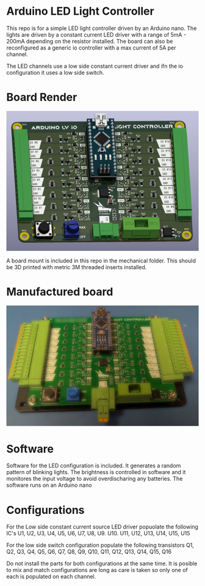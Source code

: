 # Arduino LED Light Controller

This repo is for a simple LED light controller driven by an Arduino nano.
The lights are driven by a constant current LED driver with a range of 5mA - 200mA depending on the resistor installed.
The board can also be reconfigured as a generic io controller with a max current of 5A per channel.

The LED channels use a low side constant current driver and ifn the io configuration it uses a low side switch.

# Board Render

![PCB Render](https://github.com/Myscion-Dynamics/Arduino_LV_IO/blob/main/Mechanical/Board_Render.png)

A board mount is included in this repo in the mechanical folder. This should be 3D printed with metric 3M threaded inserts installed.

# Manufactured board

![Assembled PCB](https://github.com/Myscion-Dynamics/Arduino_LV_IO/blob/main/Mechanical/PCBA_Assembled.jpg)

# Software
Software for the LED configuration is included. It generates a random pattern of blinking lights.
The brightness is controlled in software and it monitores the input voltage to avoid overdischaring any batteries.
The software runs on an Arduino nano

# Configurations
For the Low side constant current source LED driver popuolate the following IC's 
U1, U2, U3, U4, U5, U6, U7, U8, U9. U10. U11, U12, U13, U14, U15, U15

For the low side switch configuration populate the following transistors
Q1, Q2, Q3, Q4, Q5, Q6, Q7, Q8, Q9, Q10, Q11, Q12, Q13, Q14, Q15, Q16 

Do not install the parts for both configurations at the same time.
It is posible to mix and match configurations are long as care is taken so only one of each is populated on each channel.